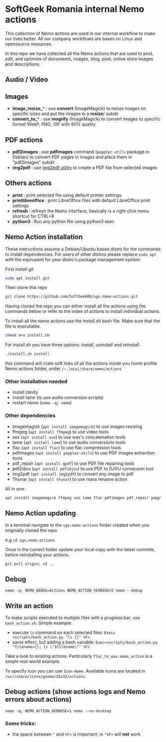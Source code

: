 # SoftGeek Romania internal Nemo actions

This collection of Nemo actions are used in our internal workflow to make our
lives better.
All our company workflows are bases on Linux and opensource resources.

In this repo we have collected all the Nemo actions that are used to post, edit,
and optimize of documents, images, blog, post, online store images and
descriptions.

## Audio / Video

## Images
* **image_resize_*** : use **convert** (ImageMagick) to resize images on specific sizes and put the images in a **resize**/ subdir
* **convert_to_*** : use **mogrify** (ImageMagick) to convert images to specific format WebP, PNG, GIF with 90% quality

## PDF actions
* **pdf2images** : use **pdfimages** command (`poppler-utils` package in Debian) to convert PDF pages in images and place them in "pdf2images" subdir
* **img2pdf** : use [img2pdf utility](https://pypi.org/project/img2pdf/) to create a PDF file from selected images


## Others actions
* **print** : print selected file using default printer settings
* **printlibreoffice** : print LibreOffice files with default LibreOffice print settings
* **refresh** : refresh the Nemo interface, basically is a right click menu shortcut for CTRL+R
* **python3** : Run any python file using python3 exec

## Nemo Action installation

These instructions assume a Debian/Ubuntu based distro for the commands to
install dependencies. For users of other distros please replace `sudo apt`
with the equivalent for your distro's package management system.

First install git

```bash
sudo apt install git
```

Then clone this repo

```bash
git clone https://github.com/SoftGeekRO/sgs.nemo-actions.git
```

Having cloned the repo you can either install all the actions using the
commands below or refer to the index of actions to install individual actions.

To install all the nemo actions use the install.sh bash file. Make sure that the
file is executable.

```bash
chmod a+x install.sh
```
For install.sh you have three options: _install_, _uninstall_ and _reinstall_.

```bash
./install.sh install
```
this command will crate soft links of all the actions inside you home profile Nemo
actions folder, under `/~.local/share/nemo/actions`

### Other installation needed
  - install zenity
  - install lame (to use audio conversion scripts)
  - restart nemo (`nemo -q; nemo`)

### Other dependencies

  - Imagemagick (`apt install imagemagick`) to use images resizing
  - ffmpeg (`apt install ffmpeg`) to use video tools
  - sox (`apt install sox`) to use wav's concatenation tools
  - lame (`apt install lame`) to use audio conversions tools
  - flac (`apt install flac`) to use flac compression tools
  - pdfimages (`apt install poppler-utils`) to use PDF images extraction tools
  - pdf_repair (`apt install qpdf`) to use PDF file repairing tools
  - pdf2djvu (`apt install pdf2djvu`) to use PDF to DJVU conversion tool
  - img2pdf (`apt install img2pdf`) to convert any image to pdf
  - Thunar (`apt install thunar`) to use mass rename action

All in one:

```bash
apt install imagemagick ffmpeg sox lame flac pdfimages pdf_repair poppler-utils pdf2djvu thunar img2pdf
```

## Nemo Action updating

In a terminal navigate to the `sgs.nemo-actions` folder created when you
originally cloned the repo

e.g `cd sgs.nemo-actions`

Once in the correct folder update your local copy with the latest commits,
before reinstalling your actions.

`git pull origin; cd ..`

## Debug

`nemo -q; NEMO_DEBUG=Actions NEMO_ACTION_VERBOSE=5 nemo --debug`

## Write an action

To make scripts executed to multiple files with a progress bar,
use `bash_action.sh`. Simple example:
  - execute `ls` command on each selected files:
    `Exec=<scripts/bash_action.py "ls {}" %F>`
  - same effect, but adding a bash variable:
    `Exec=<scripts/bash_action.py "filename={}; ls \"$filename\"" %F>`

Take a look to existing actions. Particularly `flac_to_wav.nemo_action` is a simple real-world example.

To specify icon you can use `Icon-Name`. Available icons are located in `/usr/share/icons/gnome/32x32/actions`.

## Debug actions (show actions logs and Nemo errors about actions)

```
nemo -q; NEMO_ACTION_VERBOSE=1 nemo --no-desktop
```

### Some tricks:
- the space between `"` and `%F>` is important; ie `"%F>` will **not** work